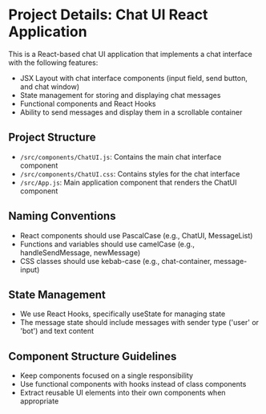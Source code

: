 <!-- Use this file to provide workspace-specific custom instructions to Copilot. For more details, visit https://code.visualstudio.com/docs/copilot/copilot-customization#_use-a-githubcopilotinstructionsmd-file -->

# Project Details: Chat UI React Application

This is a React-based chat UI application that implements a chat interface with the following features:
- JSX Layout with chat interface components (input field, send button, and chat window)
- State management for storing and displaying chat messages
- Functional components and React Hooks
- Ability to send messages and display them in a scrollable container

## Project Structure

- `/src/components/ChatUI.js`: Contains the main chat interface component
- `/src/components/ChatUI.css`: Contains styles for the chat interface
- `/src/App.js`: Main application component that renders the ChatUI component

## Naming Conventions

- React components should use PascalCase (e.g., ChatUI, MessageList)
- Functions and variables should use camelCase (e.g., handleSendMessage, newMessage)
- CSS classes should use kebab-case (e.g., chat-container, message-input)

## State Management

- We use React Hooks, specifically useState for managing state
- The message state should include messages with sender type ('user' or 'bot') and text content

## Component Structure Guidelines

- Keep components focused on a single responsibility
- Use functional components with hooks instead of class components
- Extract reusable UI elements into their own components when appropriate
